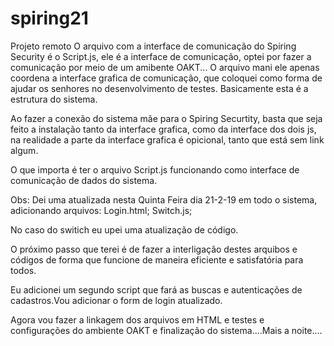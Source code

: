 # spiring21
Projeto remoto
O arquivo com a interface de comunicação do Spiring Security é o Script.js, ele é a interface de comunicação, optei por fazer a comunicação 
por meio de um amibente OAKT...
O arquivo mani ele apenas coordena a interface grafica de comunicação, que coloquei como forma de ajudar os senhores no desenvolvimento de testes.
Basicamente esta é a estrutura do sistema.

Ao fazer a conexão do sistema mãe para o Spiring Securtity, basta que seja feito a instalação tanto da interface grafica, como da interface dos dois js, na realidade a parte da interface grafica é opicional, tanto que está sem link algum.

O que importa é ter o arquivo Script.js funcionando como interface de comunicação de dados do sistema.

Obs: Dei uma atualizada nesta Quinta Feira dia 21-2-19 em todo o sistema, adicionando arquivos:
Login.html;
Switch.js;

No caso do switich eu upei uma atualização de código.

O próximo passo que terei é de fazer a interligação destes arquibos e códigos de forma que funcione de maneira eficiente e satisfatória para todos.

Eu adicionei um segundo script que fará as buscas e autenticações de cadastros.Vou adicionar o form de login atualizado.

Agora vou fazer a linkagem dos arquivos em HTML e testes e configurações do ambiente OAKT e finalização do sistema....Mais a noite....
